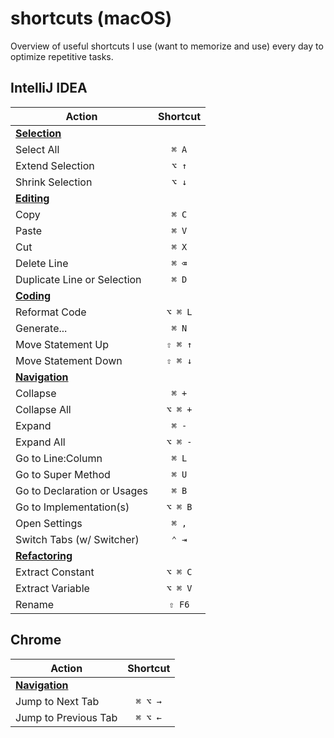 # shortcuts (macOS)

Overview of useful shortcuts I use (want to memorize and use) every day to optimize repetitive tasks.

## IntelliJ IDEA

| Action                                                                                                     | Shortcut |
|------------------------------------------------------------------------------------------------------------|:--------:|
| [**Selection**](https://www.jetbrains.com/help/idea/reference-keymap-mac-default.html#select_text)         |          |
| Select All                                                                                                 |  `⌘ A`   |
| Extend Selection                                                                                           |  `⌥ ↑`   |
| Shrink Selection                                                                                           |  `⌥ ↓`   |
| [**Editing**](https://www.jetbrains.com/help/idea/reference-keymap-mac-default.html#basic_editing)         |          |
| Copy                                                                                                       |  `⌘ C`   |
| Paste                                                                                                      |  `⌘ V`   |
| Cut                                                                                                        |  `⌘ X`   |
| Delete Line                                                                                                |  `⌘ ⌫`   |
| Duplicate Line or Selection                                                                                |  `⌘ D`   |
| [**Coding**](https://www.jetbrains.com/help/idea/reference-keymap-mac-default.html#coding_assistance)      |          |
| Reformat Code                                                                                              | `⌥ ⌘ L`  |
| Generate...                                                                                                |  `⌘ N`   |
| Move Statement Up                                                                                          | `⇧ ⌘ ↑`  |
| Move Statement Down                                                                                        | `⇧ ⌘ ↓`  |
| [**Navigation**](https://www.jetbrains.com/help/idea/reference-keymap-mac-default.html#context_navigation) |          |
| Collapse                                                                                                   |  `⌘ +`   |
| Collapse All                                                                                               | `⌥ ⌘ +`  |
| Expand                                                                                                     |  `⌘ -`   |
| Expand All                                                                                                 | `⌥ ⌘ -`  |
| Go to Line:Column                                                                                          |  `⌘ L`   |
| Go to Super Method                                                                                         |  `⌘ U`   |
| Go to Declaration or Usages                                                                                |  `⌘ B`   |
| Go to Implementation(s)                                                                                    | `⌥ ⌘ B`  |
| Open Settings                                                                                              |  `⌘ ,`   |
| Switch Tabs (w/ Switcher)                                                                                  |  `⌃ ⇥`   |
| [**Refactoring**](https://www.jetbrains.com/help/idea/refactoring-source-code.html#popular-refactorings)   |          |
| Extract Constant                                                                                           | `⌥ ⌘ C`  |
| Extract Variable                                                                                           | `⌥ ⌘ V`  |
| Rename                                                                                                     |  `⇧ F6`  |

## Chrome

| Action                                                                                                                            | Shortcut |
|-----------------------------------------------------------------------------------------------------------------------------------|:--------:|
| [**Navigation**](https://support.google.com/chrome/answer/157179?hl=en&co=GENIE.Platform%3DDesktop#zippy=%2Ctab-window-shortcuts) |          |
| Jump to Next Tab                                                                                                                  | `⌘ ⌥ →`  |
| Jump to Previous Tab                                                                                                              | `⌘ ⌥ ←`  |
